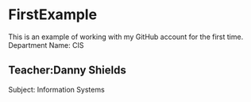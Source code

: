 # FirstExample
This is an example of working with my GitHub account for the first time.
Department Name: CIS

## Teacher:Danny Shields
Subject: Information Systems

